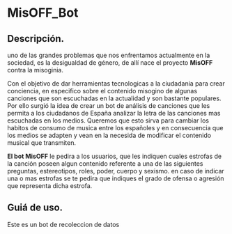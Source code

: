 # MisOFF_Bot

## Descripción.

uno de las grandes problemas que nos enfrentamos actualmente en la sociedad, es la desigualdad de género, de allí nace el proyecto **MisOFF** contra la misoginia. 

Con el objetivo de dar herramientas tecnologicas a la ciudadania para crear conciencia, en especifico sobre el contenido misogino de algunas canciones que son escuchadas en la actualidad y son bastante populares. Por ello surgió la idea de crear un bot de análisis de canciones que les permita a los ciudadanos de España analizar la letra de las canciones mas escuchadas en los medios. Queremos que esto sirva para cambiar los habitos de consumo de musica entre los españoles y en consecuencia que los medios se adapten y vean en la necesida de modificar el contenido musical que transmiten.

**El bot MisOFF** le pedira a los usuarios, que les indiquen cuales estrofas de la canción poseen algun contenido referente a una de las siguientes preguntas, estereotipos, roles, poder, cuerpo y sexismo. en caso de indicar una o mas estrofas se te pedira que indiques el grado de ofensa o agresión que representa dicha estrofa. 

## Guiá de uso.
Este es un bot de recoleccion de datos



